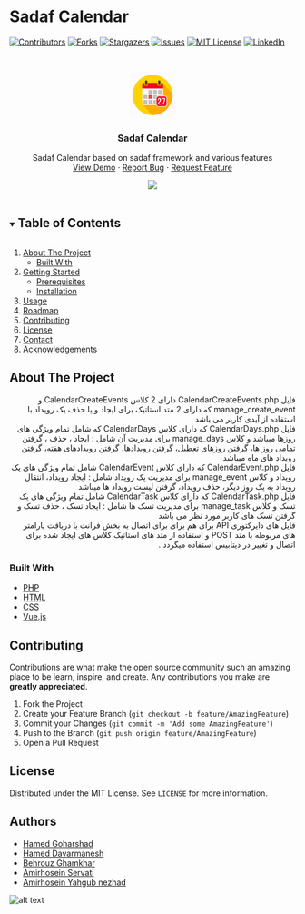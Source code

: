 # Sadaf Calendar

[![Contributors][contributors-shield]][contributors-url]
[![Forks][forks-shield]][forks-url]
[![Stargazers][stars-shield]][stars-url]
[![Issues][issues-shield]][issues-url]
[![MIT License][license-shield]][license-url]
[![LinkedIn][linkedin-shield]][linkedin-url]



<!-- PROJECT LOGO -->
<br />
<p align="center">
  <a href="https://github.com/github_username/repo_name">
    <img src="images/logo.jpg" alt="Logo" width="80" height="80">
  </a>

  <h3 align="center">Sadaf Calendar</h3>

  <p align="center">
Sadaf Calendar based on sadaf framework and various features
    <br />
    <a href="https://github.com/github_username/repo_name">View Demo</a>
    ·
    <a href="https://github.com/github_username/repo_name/issues">Report Bug</a>
    ·
    <a href="https://github.com/github_username/repo_name/issues">Request Feature</a>
  </p>
</p>

<p align="center"><img src="https://github.com/milanifard/EventCalendar/blob/master/images/screen_shot.jpg"></p>





<!-- TABLE OF CONTENTS -->
<details open="open">
  <summary><h2 style="display: inline-block">Table of Contents</h2></summary>
  <ol>
    <li>
      <a href="#about-the-project">About The Project</a>
      <ul>
        <li><a href="#built-with">Built With</a></li>
      </ul>
    </li>
    <li>
      <a href="#getting-started">Getting Started</a>
      <ul>
        <li><a href="#prerequisites">Prerequisites</a></li>
        <li><a href="#installation">Installation</a></li>
      </ul>
    </li>
    <li><a href="#usage">Usage</a></li>
    <li><a href="#roadmap">Roadmap</a></li>
    <li><a href="#contributing">Contributing</a></li>
    <li><a href="#license">License</a></li>
    <li><a href="#contact">Contact</a></li>
    <li><a href="#acknowledgements">Acknowledgements</a></li>
  </ol>
</details>


<!-- ABOUT THE PROJECT -->
## About The Project

<p align="right" dir="rtl">
فایل CalendarCreateEvents.php  دارای 2 کلاس CalendarCreateEvents و manage_create_event  که 
دارای 2 متد استاتیک برای ایجاد و یا حذف یک رویداد با استفاده از آیدی کاربر می باشد
<br>
فایل CalendarDays.php  که دارای  کلاس CalendarDays  که شامل تمام ویژگی های روزها میباشد و کلاس manage_days  برای مدیریت آن شامل : ایجاد ، حذف ، گرفتن تمامی روز ها، گرفتن روزهای تعطیل، گرفتن رویدادها، گرفتن رویدادهای هفته، گرفتن رویداد های ماه میباشد
<br>
فایل CalendarEvent.php  که دارای کلاس CalendarEvent شامل تمام ویژگی های یک رویداد و کلاس manage_event برای مدیریت یک رویداد شامل : ایجاد رویداد، انتقال رویداد به یک روز دیگر، حذف رویداد، گرفتن لیست رویداد ها میباشد
<br>
فایل CalendarTask.php که دارای کلاس CalendarTask شامل تمام ویژگی های یک تسک و کلاس manage_task برای مدیریت تسک ها شامل : ایجاد تسک ، حذف تسک و گرفتن تسک های کاربر مورد نظر می باشد
<br>
فایل های دایرکتوری API  برای هم برای برای اتصال به بخش فرانت با دریافت پارامتر های مربوطه با متد POST و استفاده از متد های استاتیک کلاس های ایجاد شده برای  اتصال و تغییر در دیتابیس استفاده میگردد . 
<br>
</p>

### Built With

* [PHP]()
* [HTML]()
* [CSS]()
* [Vue.js]()

<!-- CONTRIBUTING -->
## Contributing

Contributions are what make the open source community such an amazing place to be learn, inspire, and create. Any contributions you make are **greatly appreciated**.

1. Fork the Project
2. Create your Feature Branch (`git checkout -b feature/AmazingFeature`)
3. Commit your Changes (`git commit -m 'Add some AmazingFeature'`)
4. Push to the Branch (`git push origin feature/AmazingFeature`)
5. Open a Pull Request



<!-- LICENSE -->
## License

Distributed under the MIT License. See `LICENSE` for more information.



<!-- CONTACT -->
## Authors
* [Hamed Goharshad](https://t.me/hamedGord)
* [Hamed Davarmanesh](https://t.me/hamed_dvrm)
* [Behrouz Ghamkhar](https://t.me/behrouz_gk)
* [Amirhosein Servati](https://t.me/AmirhosseinServati)
* [Amirhosein Yahgub nezhad](https://t.me/Ghaderon)



<!-- MARKDOWN LINKS & IMAGES -->
<!-- https://www.markdownguide.org/basic-syntax/#reference-style-links -->
[contributors-shield]: https://img.shields.io/github/contributors/github_username/repo.svg?style=for-the-badge
[contributors-url]: https://github.com/milanifard/EventCalendar/repo/graphs/contributors
[forks-shield]: https://img.shields.io/github/forks/github_username/repo.svg?style=for-the-badge
[forks-url]: https://github.com/milanifard/EventCalendar/repo/network/members
[stars-shield]: https://img.shields.io/github/stars/github_username/repo.svg?style=for-the-badge
[stars-url]: https://github.com/milanifard/EventCalendar/repo/stargazers
[issues-shield]: https://img.shields.io/github/issues/github_username/repo.svg?style=for-the-badge
[issues-url]: https://github.com/milanifard/EventCalendar/repo/issues
[license-shield]: https://img.shields.io/github/license/github_username/repo.svg?style=for-the-badge
[license-url]: https://github.com/milanifard/EventCalendar/repo/blob/master/LICENSE.txt
[linkedin-shield]: https://img.shields.io/badge/-LinkedIn-black.svg?style=for-the-badge&logo=linkedin&colorB=555
[linkedin-url]: https://linkedin.com/in/milanifard/EventCalendar


![alt text](https://github.com/milanifard/EventCalendar/blob/master/ER.jpg)
